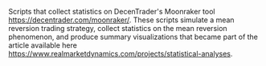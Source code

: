 Scripts that collect statistics on DecenTrader's Moonraker tool https://decentrader.com/moonraker/. These scripts simulate a mean reversion trading strategy, collect statistics on the mean reversion phenomenon, and produce summary visualizations that became part of the article available here https://www.realmarketdynamics.com/projects/statistical-analyses.
